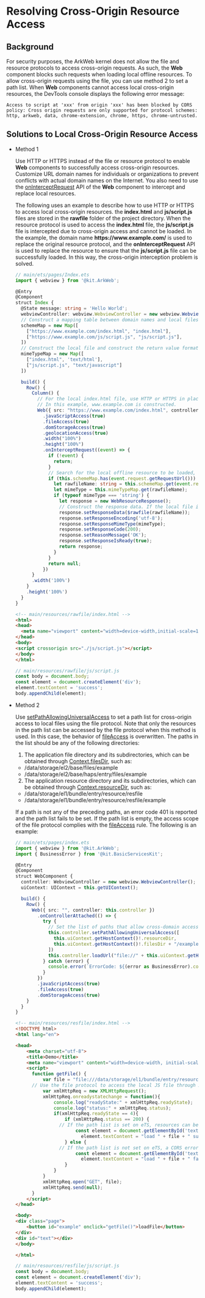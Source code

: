 # Resolving Cross-Origin Resource Access

## Background

For security purposes, the ArkWeb kernel does not allow the file and resource protocols to access cross-origin requests. As such, the **Web** component blocks such requests when loading local offline resources. To allow cross-origin requests using the file, you can use method 2 to set a path list. When **Web** components cannot access local cross-origin resources, the DevTools console displays the following error message:

```
Access to script at 'xxx' from origin 'xxx' has been blocked by CORS policy: Cross origin requests are only supported for protocol schemes: http, arkweb, data, chrome-extension, chrome, https, chrome-untrusted.
```

## Solutions to Local Cross-Origin Resource Access

- Method 1

  Use HTTP or HTTPS instead of the file or resource protocol to enable **Web** components to successfully access cross-origin resources. Customize URL domain names for individuals or organizations to prevent conflicts with actual domain names on the Internet. You also need to use the [onInterceptRequest](../reference/apis-arkweb/ts-basic-components-web-events.md#oninterceptrequest9) API of the **Web** component to intercept and replace local resources.

  The following uses an example to describe how to use HTTP or HTTPS to access local cross-origin resources. the **index.html** and **js/script.js** files are stored in the **rawfile** folder of the project directory. When the resource protocol is used to access the **index.html** file, the **js/script.js** file is intercepted due to cross-origin access and cannot be loaded. In the example, the domain name **https:\//www\.example.com/** is used to replace the original resource protocol, and the **onInterceptRequest** API is used to replace the resource to ensure that the **js/script.js** file can be successfully loaded. In this way, the cross-origin interception problem is solved.

  ```ts
  // main/ets/pages/Index.ets
  import { webview } from '@kit.ArkWeb';

  @Entry
  @Component
  struct Index {
    @State message: string = 'Hello World';
    webviewController: webview.WebviewController = new webview.WebviewController();
    // Construct a mapping table between domain names and local files.
    schemeMap = new Map([
      ["https://www.example.com/index.html", "index.html"],
      ["https://www.example.com/js/script.js", "js/script.js"],
    ])
    // Construct the local file and construct the return value format mimeType.
    mimeTypeMap = new Map([
      ["index.html", 'text/html'],
      ["js/script.js", "text/javascript"]
    ])

    build() {
      Row() {
        Column() {
          // For the local index.html file, use HTTP or HTTPS in place of file or resource as the protocol and construct a custom domain name.
          // In this example, www.example.com is constructed.
          Web({ src: "https://www.example.com/index.html", controller: this.webviewController })
            .javaScriptAccess(true)
            .fileAccess(true)
            .domStorageAccess(true)
            .geolocationAccess(true)
            .width("100%")
            .height("100%")
            .onInterceptRequest((event) => {
              if (!event) {
                return;
              }
              // Search for the local offline resource to be loaded, and then intercept and replace the resource.
              if (this.schemeMap.has(event.request.getRequestUrl())) {
                let rawfileName: string = this.schemeMap.get(event.request.getRequestUrl())!;
                let mimeType = this.mimeTypeMap.get(rawfileName);
                if (typeof mimeType === 'string') {
                  let response = new WebResourceResponse();
                  // Construct the response data. If the local file is in rawfile, you can set the response data as follows:
                  response.setResponseData($rawfile(rawfileName));
                  response.setResponseEncoding('utf-8');
                  response.setResponseMimeType(mimeType);
                  response.setResponseCode(200);
                  response.setReasonMessage('OK');
                  response.setResponseIsReady(true);
                  return response;
                }
              }
              return null;
            })
        }
        .width('100%')
      }
      .height('100%')
    }
  }
  ```

  ```html
  <!-- main/resources/rawfile/index.html -->
  <html>
  <head>
  	<meta name="viewport" content="width=device-width,initial-scale=1">
  </head>
  <body>
  <script crossorigin src="./js/script.js"></script>
  </body>
  </html>
  ```

  ```js
  // main/resources/rawfile/js/script.js
  const body = document.body;
  const element = document.createElement('div');
  element.textContent = 'success';
  body.appendChild(element);
  ```

- Method 2

  Use [setPathAllowingUniversalAccess](../reference/apis-arkweb/js-apis-webview-WebviewController.md#setpathallowinguniversalaccess12) to set a path list for cross-origin access to local files using the file protocol. Note that only the resources in the path list can be accessed by the file protocol when this method is used. In this case, the behavior of [fileAccess](../reference/apis-arkweb/ts-basic-components-web-attributes.md#fileaccess) is overwritten. The paths in the list should be any of the following directories:

  1. The application file directory and its subdirectories, which can be obtained through [Context.filesDir](../reference/apis-ability-kit/js-apis-inner-application-context.md#context), such as:

  * /data/storage/el2/base/files/example
  * /data/storage/el2/base/haps/entry/files/example

  2. The application resource directory and its subdirectories, which can be obtained through [Context.resourceDir](../reference/apis-ability-kit/js-apis-inner-application-context.md#context), such as:

  * /data/storage/el1/bundle/entry/resource/resfile
  * /data/storage/el1/bundle/entry/resource/resfile/example

  If a path is not any of the preceding paths, an error code 401 is reported and the path list fails to be set. If the path list is empty, the access scope of the file protocol complies with the [fileAccess](../reference/apis-arkweb/ts-basic-components-web-attributes.md#fileaccess) rule. The following is an example:

  ```ts
  // main/ets/pages/index.ets
  import { webview } from '@kit.ArkWeb';
  import { BusinessError } from '@kit.BasicServicesKit';

  @Entry
  @Component
  struct WebComponent {
    controller: WebviewController = new webview.WebviewController();
    uiContext: UIContext = this.getUIContext();

    build() {
      Row() {
        Web({ src: "", controller: this.controller })
          .onControllerAttached(() => {
            try {
              // Set the list of paths that allow cross-domain access.
              this.controller.setPathAllowingUniversalAccess([
                this.uiContext.getHostContext()!.resourceDir,
                this.uiContext.getHostContext()!.filesDir + "/example"
              ])
              this.controller.loadUrl("file://" + this.uiContext.getHostContext()!.resourceDir + "/index.html")
            } catch (error) {
              console.error(`ErrorCode: ${(error as BusinessError).code}, Message: ${(error as BusinessError).message}`);
            }
          })
          .javaScriptAccess(true)
          .fileAccess(true)
          .domStorageAccess(true)
      }
    }
  }
  ```

  ```html
  <!-- main/resources/resfile/index.html -->
  <!DOCTYPE html>
  <html lang="en">

  <head>
      <meta charset="utf-8">
      <title>Demo</title>
      <meta name="viewport" content="width=device-width, initial-scale=1, user-scalable=no,   viewport-fit=cover">
      <script>
  		function getFile() {
  			var file = "file:///data/storage/el1/bundle/entry/resources/resfile/js/script.js";
        // Use the file protocol to access the local JS file through XMLHttpRequest.
  			var xmlHttpReq = new XMLHttpRequest();
  			xmlHttpReq.onreadystatechange = function(){
  			    console.log("readyState:" + xmlHttpReq.readyState);
  			    console.log("status:" + xmlHttpReq.status);
  				if(xmlHttpReq.readyState == 4){
  				    if (xmlHttpReq.status == 200) {
                  // If the path list is set on eTS, resources can be obtained.
  				        const element = document.getElementById('text');
                          element.textContent = "load " + file + " success";
  				    } else {
                  // If the path list is not set on eTS, a CORS error is triggered.
  				        const element = document.getElementById('text');
                          element.textContent = "load " + file + " failed";
  				    }
  				}
  			}
  			xmlHttpReq.open("GET", file);
  			xmlHttpReq.send(null);
  		}
      </script>
  </head>

  <body>
  <div class="page">
      <button id="example" onclick="getFile()">loadFile</button>
  </div>
  <div id="text"></div>
  </body>

  </html>
  ```

  ```javascript
  // main/resources/resfile/js/script.js
  const body = document.body;
  const element = document.createElement('div');
  element.textContent = 'success';
  body.appendChild(element);
  ```
